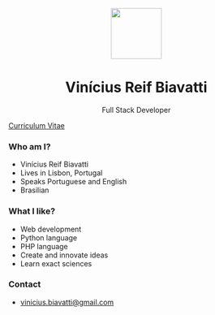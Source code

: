 <p align="center">
    <img src="https://avatars.githubusercontent.com/u/27300655?s=460&u=5c84707d32f35d07f25136c960151c008f577859&v=4" width="100px" />
    <h1 align="center">Vinícius Reif Biavatti</h1>
    <p align="center">Full Stack Developer</p>
    <a href="#!">Curriculum Vitae</a>
</p>

### Who am I?
- Vinícius Reif Biavatti
- Lives in Lisbon, Portugal
- Speaks Portuguese and English
- Brasilian

### What I like?
- Web development
- Python language
- PHP language
- Create and innovate ideas
- Learn exact sciences

### Contact
- vinicius.biavatti@gmail.com